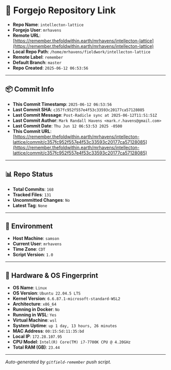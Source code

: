 # 🔗 Forgejo Repository Link

- **Repo Name**: `intellecton-lattice`
- **Forgejo User**: `mrhavens`
- **Remote URL**: [https://remember.thefoldwithin.earth/mrhavens/intellecton-lattice](https://remember.thefoldwithin.earth/mrhavens/intellecton-lattice)
- **Local Repo Path**: `/home/mrhavens/fieldwork/intellecton-lattice`
- **Remote Label**: `remember`
- **Default Branch**: `master`
- **Repo Created**: `2025-06-12 06:53:56`

---

## 📦 Commit Info

- **This Commit Timestamp**: `2025-06-12 06:53:56`
- **Last Commit SHA**: `c357fc952f557e4f53c33593c20177ca57128085`
- **Last Commit Message**: `Post-Radicle sync at 2025-06-12T11:51:51Z`
- **Last Commit Author**: `Mark Randall Havens <mark.r.havens@gmail.com>`
- **Last Commit Date**: `Thu Jun 12 06:53:53 2025 -0500`
- **This Commit URL**: [https://remember.thefoldwithin.earth/mrhavens/intellecton-lattice/commit/c357fc952f557e4f53c33593c20177ca57128085](https://remember.thefoldwithin.earth/mrhavens/intellecton-lattice/commit/c357fc952f557e4f53c33593c20177ca57128085)

---

## 📊 Repo Status

- **Total Commits**: `168`
- **Tracked Files**: `131`
- **Uncommitted Changes**: `No`
- **Latest Tag**: `None`

---

## 🧭 Environment

- **Host Machine**: `samson`
- **Current User**: `mrhavens`
- **Time Zone**: `CDT`
- **Script Version**: `1.0`

---

## 🧬 Hardware & OS Fingerprint

- **OS Name**: `Linux`
- **OS Version**: `Ubuntu 22.04.5 LTS`
- **Kernel Version**: `6.6.87.1-microsoft-standard-WSL2`
- **Architecture**: `x86_64`
- **Running in Docker**: `No`
- **Running in WSL**: `Yes`
- **Virtual Machine**: `wsl`
- **System Uptime**: `up 1 day, 13 hours, 26 minutes`
- **MAC Address**: `00:15:5d:11:35:bd`
- **Local IP**: `172.28.107.95`
- **CPU Model**: `Intel(R) Core(TM) i7-7700K CPU @ 4.20GHz`
- **Total RAM (GB)**: `23.44`

---

_Auto-generated by `gitfield-remember` push script._

